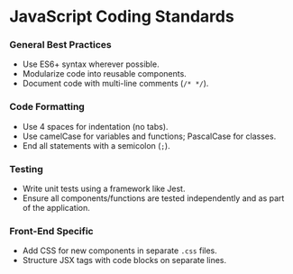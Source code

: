 # JavaScript Coding Standards

### General Best Practices
- Use ES6+ syntax wherever possible.
- Modularize code into reusable components.
- Document code with multi-line comments (`/* */`).

### Code Formatting
- Use 4 spaces for indentation (no tabs).
- Use camelCase for variables and functions; PascalCase for classes.
- End all statements with a semicolon (`;`).

### Testing
- Write unit tests using a framework like Jest.
- Ensure all components/functions are tested independently and as part of the application.

### Front-End Specific
- Add CSS for new components in separate `.css` files.
- Structure JSX tags with code blocks on separate lines.

